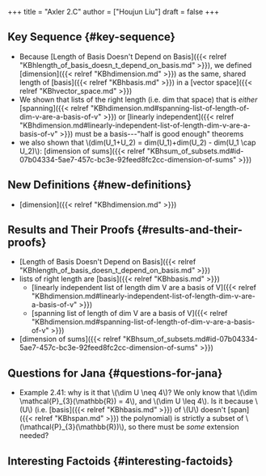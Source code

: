 +++
title = "Axler 2.C"
author = ["Houjun Liu"]
draft = false
+++

## Key Sequence {#key-sequence}

-   Because [Length of Basis Doesn't Depend on Basis]({{< relref "KBhlength_of_basis_doesn_t_depend_on_basis.md" >}}), we defined [dimension]({{< relref "KBhdimension.md" >}}) as the same, shared length of [basis]({{< relref "KBhbasis.md" >}}) in a [vector space]({{< relref "KBhvector_space.md" >}})
-   We shown that lists of the right length (i.e. dim that space) that is _either_ [spanning]({{< relref "KBhdimension.md#spanning-list-of-length-of-dim-v-are-a-basis-of-v" >}}) or [linearly independent]({{< relref "KBhdimension.md#linearly-independent-list-of-length-dim-v-are-a-basis-of-v" >}}) must be a basis---"half is good enough" theorems
-   we also shown that \\(dim(U\_1+U\_2) = dim(U\_1)+dim(U\_2) - dim(U\_1 \cap U\_2)\\): [dimension of sums]({{< relref "KBhsum_of_subsets.md#id-07b04334-5ae7-457c-bc3e-92feed8fc2cc-dimension-of-sums" >}})


## New Definitions {#new-definitions}

-   [dimension]({{< relref "KBhdimension.md" >}})


## Results and Their Proofs {#results-and-their-proofs}

-   [Length of Basis Doesn't Depend on Basis]({{< relref "KBhlength_of_basis_doesn_t_depend_on_basis.md" >}})
-   lists of right length are [basis]({{< relref "KBhbasis.md" >}})
    -   [linearly independent list of length dim V are a basis of V]({{< relref "KBhdimension.md#linearly-independent-list-of-length-dim-v-are-a-basis-of-v" >}})
    -   [spanning list of length of dim V are a basis of V]({{< relref "KBhdimension.md#spanning-list-of-length-of-dim-v-are-a-basis-of-v" >}})
-   [dimension of sums]({{< relref "KBhsum_of_subsets.md#id-07b04334-5ae7-457c-bc3e-92feed8fc2cc-dimension-of-sums" >}})


## Questions for Jana {#questions-for-jana}

-   Example 2.41: why is it that \\(\dim U \neq 4\\)? We only know that \\(\dim \mathcal{P}\_{3}(\mathbb{R}) = 4\\), and \\(\dim U \leq 4\\). Is it because \\(U\\) (i.e. [basis]({{< relref "KBhbasis.md" >}}) of \\(U\\) doesn't [span]({{< relref "KBhspan.md" >}}) the polynomial) is strictly a subset of \\(\mathcal{P}\_{3}(\mathbb{R})\\), so there must be _some_ extension needed?


## Interesting Factoids {#interesting-factoids}